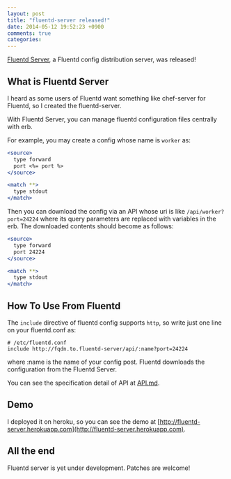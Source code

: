 ```yaml
---
layout: post
title: "fluentd-server released!"
date: 2014-05-12 19:52:23 +0900
comments: true
categories: 
---
```


[Fluentd Server](https://github.com/sonots/fluentd-server), a Fluentd config distribution server, was released!

## What is Fluentd Server

I heard as some users of Fluentd want something like chef-server for Fluentd, so I created the fluentd-server. 

With Fluentd Server, you can manage fluentd configuration files centrally with erb.

For example, you may create a config whose name is `worker` as:

```apache
<source>
  type forward
  port <%= port %>
</source>

<match **>
  type stdout
</match>
```

Then you can download the config via an API whose uri is like `/api/worker?port=24224` where its query parameters are replaced with variables in the erb. The downloaded contents should become as follows:

```apache
<source>
  type forward
  port 24224
</source>

<match **>
  type stdout
</match>
```

## How To Use From Fluentd

The `include` directive of fluentd config supports `http`, so write just one line on your fluentd.conf as:

```
# /etc/fluentd.conf
include http://fqdn.to.fluentd-server/api/:name?port=24224
```

where :name is the name of your config post. Fluentd downloads the configuration from the Fluentd Server.

You can see the specification detail of API at [API.md](https://github.com/sonots/fluentd-server/blob/master/API.md).

## Demo

I deployed it on heroku, so you can see the demo at [http://fluentd-server.herokuapp.com](http://fluentd-server.herokuapp.com).

## All the end

Fluentd server is yet under development. Patches are welcome!

